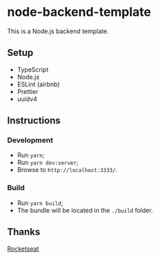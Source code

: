 # node-backend-template

This is a Node.js backend template.

## Setup
- TypeScript
- Node.js
- ESLint (airbnb)
- Prettier
- uuidv4

## Instructions

### Development
- Run ```yarn```;
- Run ```yarn dev:server```;
- Browse to ```http://localhost:3333/```.

### Build
- Run ```yarn build```;
- The bundle will be located in the ```./build``` folder.

## Thanks
[Rocketseat](https://github.com/rocketseat)

